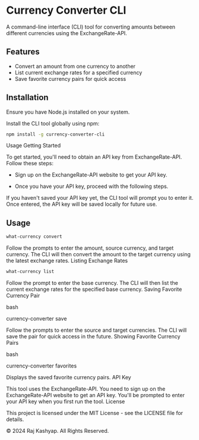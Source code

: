 # Currency Converter CLI

A command-line interface (CLI) tool for converting amounts between different currencies using the ExchangeRate-API.

## Features

- Convert an amount from one currency to another
- List current exchange rates for a specified currency
- Save favorite currency pairs for quick access

## Installation

Ensure you have Node.js installed on your system.

Install the CLI tool globally using npm:

```bash
npm install -g currency-converter-cli
```

Usage
Getting Started

To get started, you'll need to obtain an API key from ExchangeRate-API. Follow these steps:

- Sign up on the ExchangeRate-API website to get your API key.

- Once you have your API key, proceed with the following steps.

If you haven't saved your API key yet, the CLI tool will prompt you to enter it. Once entered, the API key will be saved locally for future use.

## Usage

```bash
what-currency convert
```

Follow the prompts to enter the amount, source currency, and target currency. The CLI will then convert the amount to the target currency using the latest exchange rates.
Listing Exchange Rates

```bash
what-currency list
```

Follow the prompt to enter the base currency. The CLI will then list the current exchange rates for the specified base currency.
Saving Favorite Currency Pair

bash

currency-converter save

Follow the prompts to enter the source and target currencies. The CLI will save the pair for quick access in the future.
Showing Favorite Currency Pairs

bash

currency-converter favorites

Displays the saved favorite currency pairs.
API Key

This tool uses the ExchangeRate-API. You need to sign up on the ExchangeRate-API website to get an API key. You'll be prompted to enter your API key when you first run the tool.
License

This project is licensed under the MIT License - see the LICENSE file for details.

© 2024 Raj Kashyap. All Rights Reserved.
